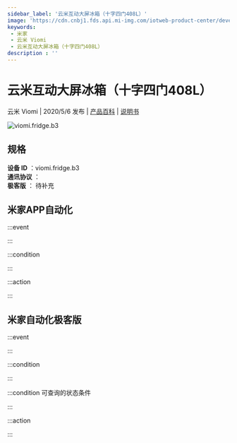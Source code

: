 ```yaml
---
sidebar_label: '云米互动大屏冰箱（十字四门408L）'
image: 'https://cdn.cnbj1.fds.api.mi-img.com/iotweb-product-center/developer_1586760855509WheqyvAR.png?GalaxyAccessKeyId=AKVGLQWBOVIRQ3XLEW&Expires=9223372036854775807&Signature=ZlCyYRAwWZMOhYolFuYfhpQl+XM='
keywords: 
 - 米家
 - 云米 Viomi
 - 云米互动大屏冰箱（十字四门408L）
description : ''
---
```

# 云米互动大屏冰箱（十字四门408L）

云米 Viomi | 2020/5/6 发布 | [产品百科](https://home.mi.com/webapp/content/baike/product/index.html?model=viomi.fridge.b3/) | [说明书](https://home.mi.com/views/introduction.html?model=viomi.fridge.b3&region=cn)

![viomi.fridge.b3](https://cdn.cnbj1.fds.api.mi-img.com/iotweb-product-center/developer_1586760855509WheqyvAR.png?GalaxyAccessKeyId=AKVGLQWBOVIRQ3XLEW&Expires=9223372036854775807&Signature=ZlCyYRAwWZMOhYolFuYfhpQl+XM=)

## 规格  
> 
**设备 ID** ：viomi.fridge.b3  
**通讯协议** ：  
**极客版**  ： 待补充 


## 米家APP自动化  

:::event  

:::

:::condition  

:::

:::action   

:::

## 米家自动化极客版  

:::event  

:::

:::condition  

:::

:::condition 可查询的状态条件  

:::

:::action  

:::

        

